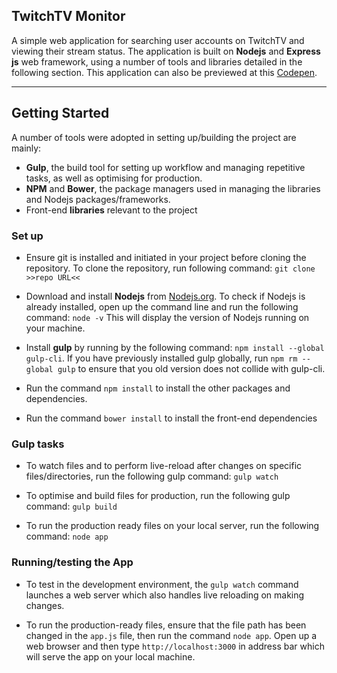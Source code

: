 TwitchTV Monitor
------------------

A simple web application for searching user accounts on TwitchTV and viewing their stream status. The application is built on **Nodejs** and **Express js** web framework, using a number of tools and libraries detailed in the following section.
This application can also be previewed at this [Codepen](http://codepen.io/UgoHarry/full/MbRNaP).

----------


Getting Started
-------------

A number of tools were adopted in setting up/building the project are mainly:

 - **Gulp**, the build tool for setting up workflow and managing repetitive tasks, as well as optimising for production.
 - **NPM** and **Bower**, the package managers used in managing the libraries and Nodejs packages/frameworks.
 - Front-end **libraries** relevant to the project

### Set up

 - Ensure git is installed and initiated in your project before cloning the repository. To clone the repository, run following command:
 `git clone >>repo URL<<`

 - Download and install **Nodejs** from [Nodejs.org](https://nodejs.org/en/). To check if Nodejs is already installed, open up the command line and run the following command: `node -v`
 This will display the version of Nodejs running on your machine.

 -   Install **gulp** by running by the following command:
 `npm install --global gulp-cli`.
 If you have previously installed gulp globally, run
 `npm rm --global gulp` to ensure that you old version does not collide with gulp-cli.
 - Run the command `npm install` to install the other packages and dependencies.
 -  Run the command `bower install` to install the front-end dependencies

### Gulp tasks

- To watch files and to perform live-reload after changes on specific files/directories, run the following gulp command:
`gulp watch`

- To optimise and build files for production, run the following gulp command:
`gulp build`

- To run the production ready files on your local server, run the following command:
`node app`

### Running/testing the App

- To test in the development environment, the `gulp watch` command launches a web server which also handles live reloading on making changes.

- To run the production-ready files, ensure that the file path has been changed in the `app.js` file, then run the command `node app`. Open up a web browser and then type `http://localhost:3000` in address bar which will serve the app on your local machine.
